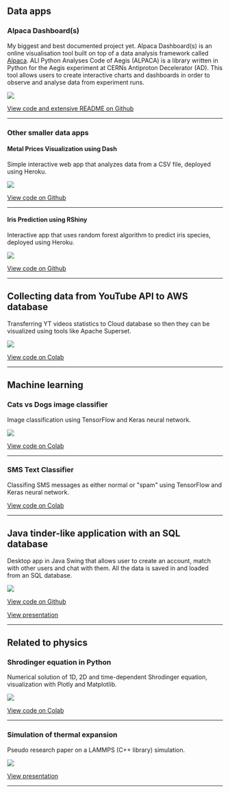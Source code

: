 ## Data apps

### Alpaca Dashboard(s)
My biggest and best documented project yet. Alpaca Dashboard(s) is an online visualisation tool built on top of a data analysis framework called [Alpaca](https://aegis.docs.cern.ch/ALPACA). ALl Python Analyses Code of Aegis (ALPACA) is a library written in Python for the Aegis experiment
at CERNs Antiproton Decelerator (AD). This tool allows users to create interactive charts and dashboards in order to observe and analyse data from experiment runs.

<img src="images/alpaca_dash.png">

[View code and extensive README on Github](https://github.com/kamil5555579/alpaca-dashboard)

---

### Other smaller data apps

#### Metal Prices Visualization using Dash
Simple interactive web app that analyzes data from a CSV file, deployed using Heroku.

<img src="images/metals-dash.png?raw=true"/>

[View code on Github](https://github.com/kamil5555579/metals-dash)

---

#### Iris Prediction using RShiny
Interactive app that uses random forest algorithm to predict iris species, deployed using Heroku.

<img src="images/iris-predictor.png?raw=true"/>

[View code on Github](https://github.com/kamil5555579/iris-r-heroku)

---

## Collecting data from YouTube API to AWS database
Transferring YT videos statistics to Cloud database so then they can be visualized using tools like Apache Superset.

<img src="images/views-in-time-2023-07-08T18-53-03.557Z.jpg?raw=true"/>

[View code on Colab](https://colab.research.google.com/drive/1XMFMZP_2aoDi0NqYKkJDr7Er2JDQr8RO?usp=sharing)

---

## Machine learning

### Cats vs Dogs image classifier
Image classification using TensorFlow and Keras neural network.

<img src="images/cats_dogs.png?raw=true"/>

[View code on Colab](https://colab.research.google.com/drive/1k4SbBf730U5MGPLWQzER2CgH7Lz0HBSC?usp=sharing)

---

### SMS Text Classifier
Classifing SMS messages as either normal or "spam" using TensorFlow and Keras neural network.

[View code on Colab](https://colab.research.google.com/drive/1ZeHPTX3lX_EVoo4lNJzZXbQy_1lcJMK7?usp=sharing)

---

## Java tinder-like application with an SQL database
Desktop app in Java Swing that allows user to create an account, match with other users and chat with them. All the data is saved in and loaded from an SQL database.

<img src="images/database.png?raw=true"/>

[View code on Github](https://github.com/kamil5555579/tinder-java)

[View presentation](/pdf/java_tinder.pdf)

---
## Related to physics

### Shrodinger equation in Python
Numerical solution of 1D, 2D and time-dependent Shrodinger equation, visualization with Plotly and Matplotlib.

<img src="images/sh_equ.png?raw=true"/>

[View code on Colab](https://colab.research.google.com/drive/1NwEgUGVBOi2QKI1BD8E-zYihBROB8j5k?usp=sharing)

---

### Simulation of thermal expansion
Pseudo research paper on a LAMMPS (C++ library) simulation.

<img src="images/thermal.png?raw=true"/>

[View presentation](/pdf/thermal_expansion.pdf)

---


